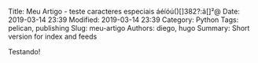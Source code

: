 Title: Meu Artigo - teste caracteres especiais áéíóú()[]382?:ã[]²@
Date: 2019-03-14 23:39
Modified: 2019-03-14 23:39
Category: Python
Tags: pelican, publishing
Slug: meu-artigo
Authors: diego, hugo
Summary: Short version for index and feeds

Testando!